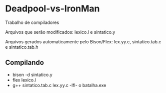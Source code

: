 # Deadpool-vs-IronMan
Trabalho de compiladores

Arquivos que serão modificados: lexico.l e sintatico.y

Arquivos gerados automaticamente pelo Bison/Flex: lex.yy.c, sintatico.tab.c e sintatico.tab.h

## Compilando
- bison -d sintatico.y
- flex lexico.l
- g++ sintatico.tab.c lex.yy.c -lfl- o batalha.exe
